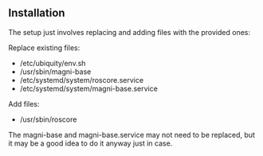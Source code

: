 ## Installation

The setup just involves replacing and adding files with the provided ones:

Replace existing files:

- /etc/ubiquity/env.sh
- /usr/sbin/magni-base
- /etc/systemd/system/roscore.service
- /etc/systemd/system/magni-base.service

        
Add files:
- /usr/sbin/roscore

The magni-base and magni-base.service may not need to be replaced, but it may be a good idea to do it anyway just in case.
